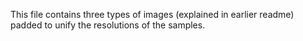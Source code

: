 This file contains three types of images (explained in earlier readme) padded to unify the resolutions of the samples.




